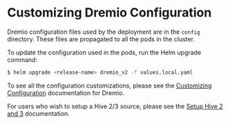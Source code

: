 # Customizing Dremio Configuration

Dremio configuration files used by the deployment are in the `config` directory. These files are propagated to all the pods in the cluster.

To update the configuration used in the pods, run the Helm upgrade command:

```bash
$ helm upgrade <release-name> dremio_v2 -f values.local.yaml
```

To see all the configuration customizations, please see the [Customizing Configuration](https://docs.dremio.com/deployment/README-config.html) documentation for Dremio.

For users who wish to setup a Hive 2/3 source, please see the [Setup Hive 2 and 3](./Setup-Hive-2-and-3.md) documentation.